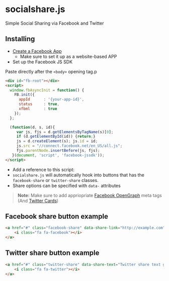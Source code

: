 # socialshare.js

Simple Social Sharing via Facebook and Twitter

## Installing

* [Create a Facebook App](https://developer.facebook.com)
	* Make sure to set it up as a website-based APP
* Set up the Facebook JS SDK

Paste directly after the `<body>` opening tag.p
```html
<div id="fb-root"></div>
<script>
  window.fbAsyncInit = function() {
    FB.init({
      appId      : '{your-app-id}',
      status     : true,
      xfbml      : true
    });
  };

  (function(d, s, id){
     var js, fjs = d.getElementsByTagName(s)[0];
     if (d.getElementById(id)) {return;}
     js = d.createElement(s); js.id = id;
     js.src = "//connect.facebook.net/en_US/all.js";
     fjs.parentNode.insertBefore(js, fjs);
   }(document, 'script', 'facebook-jssdk'));
</script>
```

* Add a reference to this script: <script language="javascript" src="/js/socialshare.js"></script>
* `socialshare.js` will automatically hook into buttons that has the `facebook-share` or `twitter-share` classes.
* Share options can be specified with `data-` attributes

> **Note:** Make sure to add appriopriate [Facebook OpenGraph](http://davidwalsh.name/facebook-meta-tags) meta tags (And [Twitter Cards](https://dev.twitter.com/docs/cards))

## Facebook share button example
```html
<a href="#" class="facebook-share" data-share-link="http://example.com" data-share-caption="Facebook caption goes here">
	<i class="fa fa-facebook"></i>
</a>
```

## Twitter share button example
```html
<a href="#" class="twitter-share" data-share-text="Twitter share text goes here">
	<i class="fa fa-twitter"></i>
</a>
```